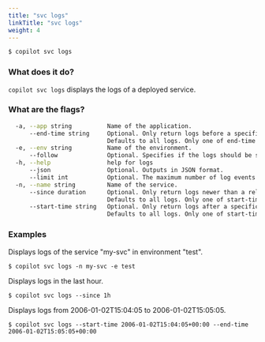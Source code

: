 ```yaml
---
title: "svc logs"
linkTitle: "svc logs"
weight: 4
---
```

```bash
$ copilot svc logs
```

### What does it do?

`copilot svc logs` displays the logs of a deployed service.

### What are the flags?

```bash
  -a, --app string          Name of the application.
      --end-time string     Optional. Only return logs before a specific date (RFC3339).
                            Defaults to all logs. Only one of end-time / follow may be used.
  -e, --env string          Name of the environment.
      --follow              Optional. Specifies if the logs should be streamed.
  -h, --help                help for logs
      --json                Optional. Outputs in JSON format.
      --limit int           Optional. The maximum number of log events returned. (default 10)
  -n, --name string         Name of the service.
      --since duration      Optional. Only return logs newer than a relative duration like 5s, 2m, or 3h.
                            Defaults to all logs. Only one of start-time / since may be used.
      --start-time string   Optional. Only return logs after a specific date (RFC3339).
                            Defaults to all logs. Only one of start-time / since may be used.
```

### Examples 

Displays logs of the service "my-svc" in environment "test".

`$ copilot svc logs -n my-svc -e test`

Displays logs in the last hour.

`$ copilot svc logs --since 1h`

Displays logs from 2006-01-02T15:04:05 to 2006-01-02T15:05:05.

`$ copilot svc logs --start-time 2006-01-02T15:04:05+00:00 --end-time 2006-01-02T15:05:05+00:00`
